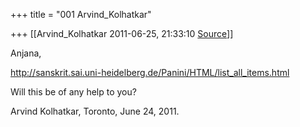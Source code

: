 +++
title = "001 Arvind_Kolhatkar"

+++
[[Arvind_Kolhatkar	2011-06-25, 21:33:10 [Source](https://groups.google.com/g/samskrita/c/wYgBzMx9GVA)]]



Anjana,  
  
<http://sanskrit.sai.uni-heidelberg.de/Panini/HTML/list_all_items.html>  
  
Will this be of any help to you?  
  
Arvind Kolhatkar, Toronto, June 24, 2011.

